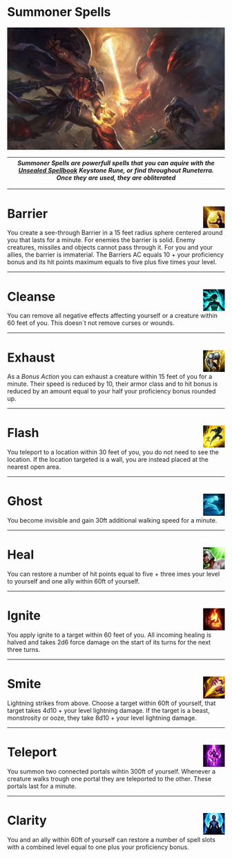 # Summoner Spells
<img src="https://github.com/Sebastianhju/Runeterra-5e/blob/main/Images/img-Summoners/Art-Smite.png">

|*Summoner Spells are powerfull spells that you can aquire with the [Unsealed Spellbook](https://github.com/Sebastianhju/Runeterra-5e/blob/main/Rules/Runes.md#unsealed-spellbook-) Keystone Rune, or find throughout Runeterra. Once they are used, they are obliterated*|
|---|

---

# Barrier <img src="https://github.com/Sebastianhju/Runeterra-5e/blob/main/Images/img-Summoners/Barrier_HD.png" align=right width=10% height=10%>

You create a see-through Barrier in a 15 feet radius sphere centered around you that lasts for a minute. For enemies the barrier is solid. Enemy creatures, missiles and objects cannot pass through it. For you and your allies, the barrier is immaterial. The Barriers AC equals 10 + your proficiency bonus and its hit points maximum equals to five plus five times your level.

---

# Cleanse <img src="https://github.com/Sebastianhju/Runeterra-5e/blob/main/Images/img-Summoners/Cleanse.png" align=right width=10% height=10%>

You can remove all negative effects affecting yourself or a creature within 60 feet of you. This doesn´t not remove curses or wounds. 

---

# Exhaust<img src="https://github.com/Sebastianhju/Runeterra-5e/blob/main/Images/img-Summoners/Exhaust_HD.png" align=right width=10% height=10%>
As a *Bonus Action* you can exhaust a creature within 15 feet of you for a minute. Their speed is reduced by 10, their armor class and to hit bonus is reduced by an amount equal to your half your proficiency bonus rounded up.

---

# Flash<img src="https://github.com/Sebastianhju/Runeterra-5e/blob/main/Images/img-Summoners/Flash_HD.png" align=right width=10% height=10%>
You teleport to a location within 30 feet of you, you do not need to see the location. If the location targeted is a wall, you are instead placed at the nearest open area.

---

# Ghost<img src="https://github.com/Sebastianhju/Runeterra-5e/blob/main/Images/img-Summoners/Ghost_HD.png" align=right width=10% height=10%>
You become invisible and gain 30ft additional walking speed for a minute.

---

# Heal<img src="https://github.com/Sebastianhju/Runeterra-5e/blob/main/Images/img-Summoners/Heal_HD.png" align=right width=10% height=10%>
You can restore a number of hit points equal to five + three imes your level to yourself and one ally within 60ft of yourself.

---

# Ignite<img src="https://github.com/Sebastianhju/Runeterra-5e/blob/main/Images/img-Summoners/Ignite_HD.png" align=right width=10% height=10%>
You apply ignite to a target within 60 feet of you. All incoming healing is halved and takes 2d6 force damage on the start of its turns for the next three turns.

---

# Smite<img src="https://github.com/Sebastianhju/Runeterra-5e/blob/main/Images/img-Summoners/Smite_HD.png" align=right width=10% height=10%>
Lightning strikes from above. Choose a target within 60ft of yourself, that target takes 4d10 + your level lightning damage. If the target is a beast, monstrosity or ooze, they take 8d10 + your level lightning damage.

---

# Teleport<img src="https://github.com/Sebastianhju/Runeterra-5e/blob/main/Images/img-Summoners/Teleport_HD.png" align=right width=10% height=10%>
You summon two connected portals wihtin 300ft of yourself. Whenever a creature walks trough one portal they are teleported to the other. These portals last for a minute.

---

# Clarity<img src="https://github.com/Sebastianhju/Runeterra-5e/blob/main/Images/img-Summoners/Clarity.png" align=right width=10% height=10%>
You and an ally within 60ft of yourself can restore a number of spell slots with a combined level equal to one plus your proficiency bonus.

